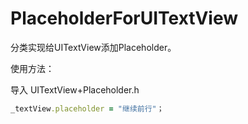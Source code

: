 # PlaceholderForUITextView

分类实现给UITextView添加Placeholder。

使用方法：

导入 UITextView+Placeholder.h 

````ruby
_textView.placeholder = "继续前行"；
````

